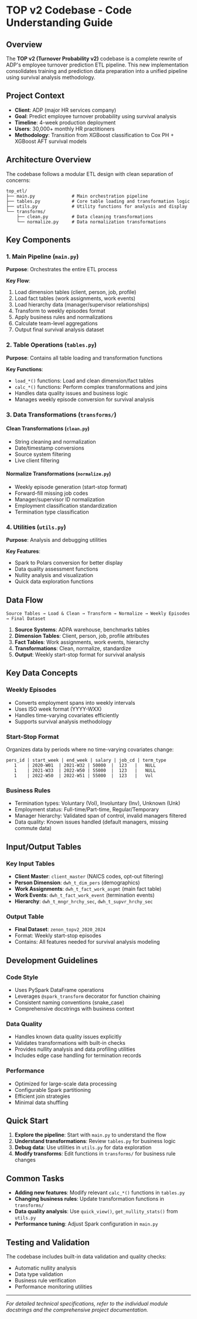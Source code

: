 # TOP v2 Codebase - Code Understanding Guide

## Overview

The **TOP v2 (Turnover Probability v2)** codebase is a complete rewrite of ADP's employee turnover prediction ETL pipeline. This new implementation consolidates training and prediction data preparation into a unified pipeline using survival analysis methodology.

## Project Context

- **Client**: ADP (major HR services company)
- **Goal**: Predict employee turnover probability using survival analysis
- **Timeline**: 4-week production deployment
- **Users**: 30,000+ monthly HR practitioners
- **Methodology**: Transition from XGBoost classification to Cox PH + XGBoost AFT survival models

## Architecture Overview

The codebase follows a modular ETL design with clean separation of concerns:

```
top_etl/
├── main.py              # Main orchestration pipeline
├── tables.py            # Core table loading and transformation logic
├── utils.py             # Utility functions for analysis and display
└── transforms/
    ├── clean.py         # Data cleaning transformations
    └── normalize.py     # Data normalization transformations
```

## Key Components

### 1. Main Pipeline (`main.py`)
**Purpose**: Orchestrates the entire ETL process

**Key Flow**:
1. Load dimension tables (client, person, job, profile)
2. Load fact tables (work assignments, work events)
3. Load hierarchy data (manager/supervisor relationships)
4. Transform to weekly episodes format
5. Apply business rules and normalizations
6. Calculate team-level aggregations
7. Output final survival analysis dataset

### 2. Table Operations (`tables.py`)
**Purpose**: Contains all table loading and transformation functions

**Key Functions**:
- `load_*()` functions: Load and clean dimension/fact tables
- `calc_*()` functions: Perform complex transformations and joins
- Handles data quality issues and business logic
- Manages weekly episode conversion for survival analysis

### 3. Data Transformations (`transforms/`)

#### Clean Transformations (`clean.py`)
- String cleaning and normalization
- Date/timestamp conversions
- Source system filtering
- Live client filtering

#### Normalize Transformations (`normalize.py`)
- Weekly episode generation (start-stop format)
- Forward-fill missing job codes
- Manager/supervisor ID normalization
- Employment classification standardization
- Termination type classification

### 4. Utilities (`utils.py`)
**Purpose**: Analysis and debugging utilities

**Key Features**:
- Spark to Polars conversion for better display
- Data quality assessment functions
- Nullity analysis and visualization
- Quick data exploration functions

## Data Flow

```
Source Tables → Load & Clean → Transform → Normalize → Weekly Episodes → Final Dataset
```

1. **Source Systems**: ADPA warehouse, benchmarks tables
2. **Dimension Tables**: Client, person, job, profile attributes
3. **Fact Tables**: Work assignments, work events, hierarchy
4. **Transformations**: Clean, normalize, standardize
5. **Output**: Weekly start-stop format for survival analysis

## Key Data Concepts

### Weekly Episodes
- Converts employment spans into weekly intervals
- Uses ISO week format (YYYY-WXX)
- Handles time-varying covariates efficiently
- Supports survival analysis methodology

### Start-Stop Format
Organizes data by periods where no time-varying covariates change:
```
pers_id | start_week | end_week | salary | job_cd | term_type
   1    | 2020-W01  | 2021-W32 | 50000  |  123   |   NULL
   1    | 2021-W33  | 2022-W50 | 55000  |  123   |   NULL
   1    | 2022-W50  | 2022-W51 | 55000  |  123   |   Vol
```

### Business Rules
- Termination types: Voluntary (Vol), Involuntary (Inv), Unknown (Unk)
- Employment status: Full-time/Part-time, Regular/Temporary
- Manager hierarchy: Validated span of control, invalid managers filtered
- Data quality: Known issues handled (default managers, missing commute data)

## Input/Output Tables

### Key Input Tables
- **Client Master**: `client_master` (NAICS codes, opt-out filtering)
- **Person Dimension**: `dwh_t_dim_pers` (demographics)
- **Work Assignments**: `dwh_t_fact_work_asgmt` (main fact table)
- **Work Events**: `dwh_t_fact_work_event` (termination events)
- **Hierarchy**: `dwh_t_mngr_hrchy_sec`, `dwh_t_supvr_hrchy_sec`

### Output Table
- **Final Dataset**: `zenon_topv2_2020_2024`
- Format: Weekly start-stop episodes
- Contains: All features needed for survival analysis modeling

## Development Guidelines

### Code Style
- Uses PySpark DataFrame operations
- Leverages `@spark_transform` decorator for function chaining
- Consistent naming conventions (snake_case)
- Comprehensive docstrings with business context

### Data Quality
- Handles known data quality issues explicitly
- Validates transformations with built-in checks
- Provides nullity analysis and data profiling utilities
- Includes edge case handling for termination records

### Performance
- Optimized for large-scale data processing
- Configurable Spark partitioning
- Efficient join strategies
- Minimal data shuffling

## Quick Start

1. **Explore the pipeline**: Start with `main.py` to understand the flow
2. **Understand transformations**: Review `tables.py` for business logic
3. **Debug data**: Use utilities in `utils.py` for data exploration
4. **Modify transforms**: Edit functions in `transforms/` for business rule changes

## Common Tasks

- **Adding new features**: Modify relevant `calc_*()` functions in `tables.py`
- **Changing business rules**: Update transformation functions in `transforms/`
- **Data quality analysis**: Use `quick_view()`, `get_nullity_stats()` from `utils.py`
- **Performance tuning**: Adjust Spark configuration in `main.py`

## Testing and Validation

The codebase includes built-in data validation and quality checks:
- Automatic nullity analysis
- Data type validation
- Business rule verification
- Performance monitoring utilities

---

*For detailed technical specifications, refer to the individual module docstrings and the comprehensive project documentation.*